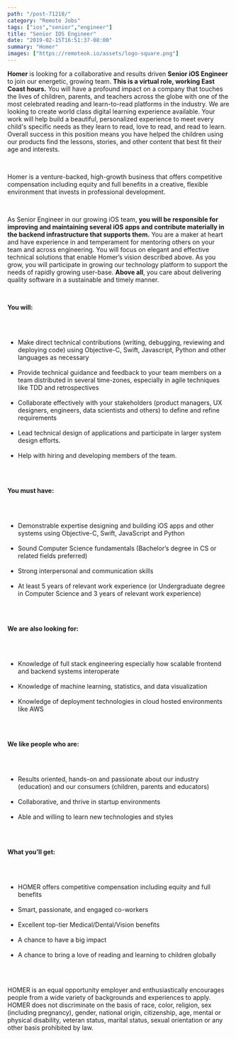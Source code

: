 ```yaml
---
path: "/post-71218/"
category: "Remote Jobs"
tags: ["ios","senior","engineer"]
title: "Senior IOS Engineer"
date: "2019-02-15T16:51:37-08:00"
summary: "Homer"
images: ["https://remoteok.io/assets/logo-square.png"]
---
```


<p><strong>Homer</strong> is looking for a collaborative and results driven <strong>Senior iOS Engineer</strong> to join our energetic, growing team. <strong>This is a virtual role, working East Coast hours.</strong> You will have a profound impact on a company that touches the lives of children, parents, and teachers across the globe with one of the most celebrated reading and learn-to-read platforms in the industry. We are looking to create world class digital learning experience available. Your work will help build a beautiful, personalized experience to meet every child's specific needs as they learn to read, love to read, and read to learn. Overall success in this position means you have helped the children using our products find the lessons, stories, and other content that best fit their age and interests.</p><br /><p>Homer is a venture-backed, high-growth business that offers competitive compensation including equity and full benefits in a creative, flexible environment that invests in professional development.</p><br /><p>As Senior Engineer in our growing iOS team, <strong>you will be responsible for improving and maintaining several iOS apps and contribute materially in the backend infrastructure that supports them.</strong> You are a maker at heart and have experience in and temperament for mentoring others on your team and across engineering. You will focus on elegant and effective technical solutions that enable Homer&rsquo;s vision described above. As you grow, you will participate in growing our technology platform to support the needs of rapidly growing user-base. <strong>Above all</strong>, you care about delivering quality software in a sustainable and timely manner. </p><br /><p><strong>You will:</strong></p><br /><ul><br /><li>Make direct technical contributions (writing, debugging, reviewing and deploying code) using Objective-C, Swift, Javascript, Python and other languages as necessary</li><br /><li>Provide technical guidance and feedback to your team members on a team distributed in several time-zones, especially in agile techniques like TDD and retrospectives</li><br /><li>Collaborate effectively with your stakeholders (product managers, UX designers, engineers, data scientists and others) to define and refine requirements</li><br /><li>Lead technical design of applications and participate in larger system design efforts.</li><br /><li>Help with hiring and developing members of the team.</li><br /></ul><br /><p><strong>You must have:</strong></p><br /><ul><br /><li>Demonstrable expertise designing and building iOS apps and other systems using Objective-C, Swift, JavaScript and Python</li><br /><li>Sound Computer Science fundamentals (Bachelor&rsquo;s degree in CS or related fields preferred)</li><br /><li>Strong interpersonal and communication skills</li><br /><li>At least 5 years of relevant work experience (or Undergraduate degree in Computer Science and 3 years of relevant work experience)</li><br /></ul><br /><p><strong>We are also looking for:</strong></p><br /><ul><br /><li>Knowledge of full stack engineering especially how scalable frontend and backend systems interoperate</li><br /><li>Knowledge of machine learning, statistics, and data visualization</li><br /><li>Knowledge of deployment technologies in cloud hosted environments like AWS</li><br /></ul><br /><p><strong>We like people who are:</strong></p><br /><ul><br /><li>Results oriented, hands-on and passionate about our industry (education) and our consumers (children, parents and educators)</li><br /><li>Collaborative, and thrive in startup environments</li><br /><li>Able and willing to learn new technologies and styles</li><br /></ul><br /><p><strong>What you&rsquo;ll get:</strong></p><br /><ul><br /><li>HOMER offers competitive compensation including equity and full benefits</li><br /><li>Smart, passionate, and engaged co-workers</li><br /><li>Excellent top-tier Medical/Dental/Vision benefits</li><br /><li>A chance to have a big impact</li><br /><li>A chance to bring a love of reading and learning to children globally</li><br /></ul><br /><p>HOMER is an equal opportunity employer and enthusiastically encourages people from a wide variety of backgrounds and experiences to apply. HOMER does not discriminate on the basis of race, color, religion, sex (including pregnancy), gender, national origin, citizenship, age, mental or physical disability, veteran status, marital status, sexual orientation or any other basis prohibited by law.</p>
